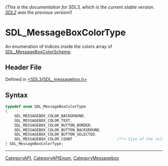 ###### (This is the documentation for SDL3, which is the current stable version. [SDL2](https://wiki.libsdl.org/SDL2/) was the previous version!)
# SDL_MessageBoxColorType

An enumeration of indices inside the colors array of [SDL_MessageBoxColorScheme](SDL_MessageBoxColorScheme).

## Header File

Defined in [<SDL3/SDL_messagebox.h>](https://github.com/libsdl-org/SDL/blob/main/include/SDL3/SDL_messagebox.h)

## Syntax

```c
typedef enum SDL_MessageBoxColorType
{
    SDL_MESSAGEBOX_COLOR_BACKGROUND,
    SDL_MESSAGEBOX_COLOR_TEXT,
    SDL_MESSAGEBOX_COLOR_BUTTON_BORDER,
    SDL_MESSAGEBOX_COLOR_BUTTON_BACKGROUND,
    SDL_MESSAGEBOX_COLOR_BUTTON_SELECTED,
    SDL_MESSAGEBOX_COLOR_COUNT                    /**< Size of the colors array of SDL_MessageBoxColorScheme. */
} SDL_MessageBoxColorType;
```

----
[CategoryAPI](CategoryAPI), [CategoryAPIEnum](CategoryAPIEnum), [CategoryMessagebox](CategoryMessagebox)

